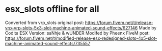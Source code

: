 # esx_slots offline for all

Converted from vrp_slots original post: https://forum.fivem.net/t/release-vrp-vrp-slots-5x3-slot-machine-animated-sound-effects/627146
Made by Codita
ESX Version: saNhje & wUNDER 
Modifed by Pheenx
FiveM post: https://forum.fivem.net/t/modified-release-esx-redesigned-slots-4x5-slot-machine-animated-sound-effects/735557

